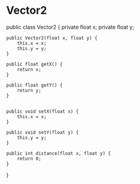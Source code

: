 # Vector2
public class Vector2 {
    private float x;
    private float y;

    public Vector2(float x, float y) {
        this.x = x;
        this.y = y;
    }

    public float getX() {
        return x;
    }

    public float getY() {
        return y;
    }


    public void setX(float x) {
        this.x = x;
    }

    public void setY(float y) {
        this.y = y;
    }

    public int distance(float x, float y) {
        return 0;
    }
}


